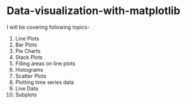 # Data-visualization-with-matplotlib
 I will be covering following topics-
 1. Line Plots
 2. Bar Plots
 3. Pie Charts
 4. Stack Plots
 5. Filling areas on line plots
 6. Histograms
 7. Scatter Plots
 8. Plotting time series data
 9. Live Data
 10. Subplots

